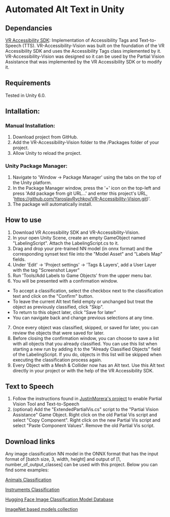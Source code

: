 # Automated Alt Text in Unity

## Dependancies
[VR Accessibility SDK](https://github.com/JustinMorera/VR-Accessibility-SDK): Implementation of Accessibility Tags and Text-to-Speech (TTS). VR-Accessibility-Vision was built on the foundation of the VR Accessibility SDK and uses the Accessibility Tags class implemented by it. VR-Accessibility-Vision was designed so it can be used by the Partial Vision Assistance that was implemented by the VR Accessibility SDK or to modify it. 

## Requirements
Tested in Unity 6.0. 

## Intallation: 

### Manual Installation:
1. Download project from GitHub.
2. Add the VR-Accessibility-Vision folder to the /Packages folder of your project. 
3. Allow Unity to reload the project.

### Unity Package Manager:
1. Navigate to 'Window -> Package Manager' using the tabs on the top of the Unity platform.
2. In the Package Manager window, press the '+' icon on the top-left and press 'Add package from git URL...' and enter this project's URL, 'https://github.com/YaroslavRychkov/VR-Accessibility-Vision.git)'.
3. The package will automatically install.

## How to use
1. Download VR Accessibility SDK and VR-Accessibility-Vision.
2. In your open Unity Scene, create an empty GameObject named "LabelingScript". Attach the LabelingScript.cs to it.
3. Drag and drop your pre-trained NN model (in onnx format) and the corresponding synset text file into the "Model Asset" and "Labels Map" fields. 
4. Under 'Edit' -> 'Project settings' -> 'Tags & Layers', add a User Layer with the tag "Screenshot Layer"
5. Run 'Tools/Add Labels to Game Objects' from the upper menu bar.
6. You will be presented with a confirmation window. 
* To accept a classification, select the checkbox next to the classification text and click on the "Confirm" button. 
* To leave the current Alt text field empty or unchanged but treat the object as previously classified, click "Skip". 
* To return to this object later, click "Save for later"
* You can navigate back and change previous selections at any time.
7. Once every object was classified, skipped, or saved for later, you can review the objects that were saved for later.
8. Before closing the confirmation window, you can choose to save a list with all objects that you already classified. You can use this list when starting a new run by adding it to the "Already Classified Objects" field of the LabelingScript. If you do, objects in this list will be skipped when executing the classification process again.
9. Every Object with a Mesh & Collider now has an Alt text. Use this Alt text directly in your project or with the help of the VR Accessibility SDK. 

## Text to Speech 
1. Follow the instructions found in [JustinMorera's project](https://github.com/JustinMorera/VR-Accessibility-SDK) to enable Partial Vision Tool and Text-to-Speech
2. (optional) Add the "ExtendedPartialVis.cs" script to the "Partial Vision Assistance" Game Object. Right click on the old Partial Vis script and select "Copy Component". Right click on the new Partial Vis script and select "Paste Component Values". Remove the old Partial Vis script. 

## Download links

Any image classification NN model in the ONNX format that has the input format of [batch size, 3, width, height] and output of [1, number_of_output_classes] can be used with this project. Below you can find some examples:


[Animals Classification](https://huggingface.co/AliGhiasvand86/10-animals-classification)

[Instruments Classification](https://huggingface.co/larynx1982/musical-instruments)

[Hugging Face Image Classification Model Database](https://huggingface.co/models?pipeline_tag=image-classification&sort=trending)

[ImageNet based models collection](https://github.com/onnx/models/tree/main)
